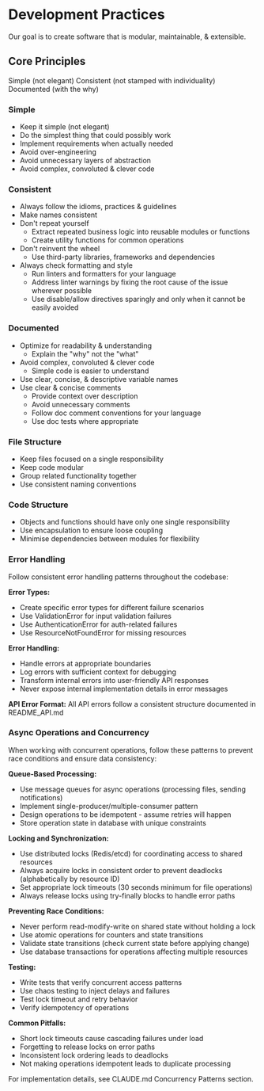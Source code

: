 
# Development Practices

Our goal is to create software that is modular, maintainable, & extensible.

## Core Principles

Simple (not elegant)
Consistent (not stamped with individuality)
Documented (with the why)


### Simple

- Keep it simple (not elegant)
- Do the simplest thing that could possibly work
- Implement requirements when actually needed
- Avoid over-engineering
- Avoid unnecessary layers of abstraction
- Avoid complex, convoluted & clever code


### Consistent

- Always follow the idioms, practices & guidelines
- Make names consistent
- Don't repeat yourself
  - Extract repeated business logic into reusable modules or functions
  - Create utility functions for common operations
- Don't reinvent the wheel
  - Use third-party libraries, frameworks and dependencies
- Always check formatting and style
  - Run linters and formatters for your language
  - Address linter warnings by fixing the root cause of the issue wherever possible
  - Use disable/allow directives sparingly and only when it cannot be easily avoided


### Documented

- Optimize for readability & understanding
  - Explain the "why" not the "what"
- Avoid complex, convoluted & clever code
  - Simple code is easier to understand
- Use clear, concise, & descriptive variable names
- Use clear & concise comments
  - Provide context over description
  - Avoid unnecessary comments
  - Follow doc comment conventions for your language
  - Use doc tests where appropriate


### File Structure
- Keep files focused on a single responsibility
- Keep code modular
- Group related functionality together
- Use consistent naming conventions


### Code Structure

- Objects and functions should have only one single responsibility
- Use encapsulation to ensure loose coupling
- Minimise dependencies between modules for flexibility


### Error Handling

Follow consistent error handling patterns throughout the codebase:

**Error Types:**
- Create specific error types for different failure scenarios
- Use ValidationError for input validation failures
- Use AuthenticationError for auth-related failures
- Use ResourceNotFoundError for missing resources

**Error Handling:**
- Handle errors at appropriate boundaries
- Log errors with sufficient context for debugging
- Transform internal errors into user-friendly API responses
- Never expose internal implementation details in error messages

**API Error Format:**
All API errors follow a consistent structure documented in README_API.md


### Async Operations and Concurrency

When working with concurrent operations, follow these patterns to prevent race conditions and ensure data consistency:

**Queue-Based Processing:**
- Use message queues for async operations (processing files, sending notifications)
- Implement single-producer/multiple-consumer pattern
- Design operations to be idempotent - assume retries will happen
- Store operation state in database with unique constraints

**Locking and Synchronization:**
- Use distributed locks (Redis/etcd) for coordinating access to shared resources
- Always acquire locks in consistent order to prevent deadlocks (alphabetically by resource ID)
- Set appropriate lock timeouts (30 seconds minimum for file operations)
- Always release locks using try-finally blocks to handle error paths

**Preventing Race Conditions:**
- Never perform read-modify-write on shared state without holding a lock
- Use atomic operations for counters and state transitions
- Validate state transitions (check current state before applying change)
- Use database transactions for operations affecting multiple resources

**Testing:**
- Write tests that verify concurrent access patterns
- Use chaos testing to inject delays and failures
- Test lock timeout and retry behavior
- Verify idempotency of operations

**Common Pitfalls:**
- Short lock timeouts cause cascading failures under load
- Forgetting to release locks on error paths
- Inconsistent lock ordering leads to deadlocks
- Not making operations idempotent leads to duplicate processing

For implementation details, see CLAUDE.md Concurrency Patterns section.
